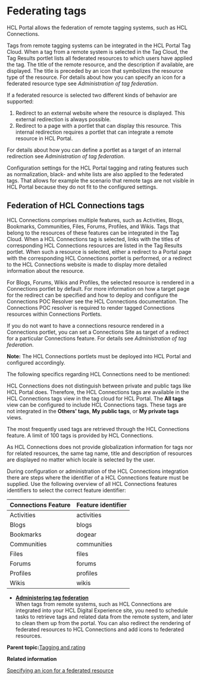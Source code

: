 # Federating tags

HCL Portal allows the federation of remote tagging systems, such as HCL Connections.

Tags from remote tagging systems can be integrated in the HCL Portal Tag Cloud. When a tag from a remote system is selected in the Tag Cloud, the Tag Results portlet lists all federated resources to which users have applied the tag. The title of the remote resource, and the description if available, are displayed. The title is preceded by an icon that symbolizes the resource type of the resource. For details about how you can specify an icon for a federated resource type see *Administration of tag federation*.

If a federated resource is selected two different kinds of behavior are supported:

1.  Redirect to an external website where the resource is displayed. This external redirection is always possible.
2.  Redirect to a page with a portlet that can display this resource. This internal redirection requires a portlet that can integrate a remote resource in HCL Portal.

For details about how you can define a portlet as a target of an internal redirection see *Administration of tag federation*.

Configuration settings for the HCL Portal tagging and rating features such as normalization, black- and white lists are also applied to the federated tags. That allows for example the scenario that remote tags are not visible in HCL Portal because they do not fit to the configured settings.

## Federation of HCL Connections tags

HCL Connections comprises multiple features, such as Activities, Blogs, Bookmarks, Communities, Files, Forums, Profiles, and Wikis. Tags that belong to the resources of these features can be integrated in the Tag Cloud. When a HCL Connections tag is selected, links with the titles of corresponding HCL Connections resources are listed in the Tag Results portlet. When such a resource is selected, either a redirect to a Portal page with the corresponding HCL Connections portlet is performed, or a redirect to the HCL Connections website is made to display more detailed information about the resource.

For Blogs, Forums, Wikis and Profiles, the selected resource is rendered in a Connections portlet by default. For more information on how a target page for the redirect can be specified and how to deploy and configure the Connections POC Resolver see the HCL Connections documentation. The Connections POC resolver is required to render tagged Connections resources within Connections Portlets.

If you do not want to have a connections resource rendered in a Connections portlet, you can set a Connections Site as target of a redirect for a particular Connections feature. For details see *Administration of tag federation*.

**Note:** The HCL Connections portlets must be deployed into HCL Portal and configured accordingly.

The following specifics regarding HCL Connections need to be mentioned:

HCL Connections does not distinguish between private and public tags like HCL Portal does. Therefore, the HCL Connections tags are available in the HCL Connections tags view in the tag cloud for HCL Portal. The **All tags** view can be configured to include HCL Connections tags. These tags are not integrated in the **Others' tags**, **My public tags**, or **My private tags** views.

The most frequently used tags are retrieved through the HCL Connections feature. A limit of 100 tags is provided by HCL Connections.

As HCL Connections does not provide globalization information for tags nor for related resources, the same tag name, title and description of resources are displayed no matter which locale is selected by the user.

During configuration or administration of the HCL Connections integration there are steps where the identifier of a HCL Connections feature must be supplied. Use the following overview of all HCL Connections features identifiers to select the correct feature identifier:

|Connections Feature|Feature identifier|
|-------------------|------------------|
|Activities|activities|
|Blogs|blogs|
|Bookmarks|dogear|
|Communities|communities|
|Files|files|
|Forums|forums|
|Profiles|profiles|
|Wikis|wikis|

-   **[Administering tag federation](../admin-system/tag_fed_admin.md)**  
When tags from remote systems, such as HCL Connections are integrated into your HCL Digital Experience site, you need to schedule tasks to retrieve tags and related data from the remote system, and later to clean them up from the portal. You can also redirect the rendering of federated resources to HCL Connections and add icons to federated resources.

**Parent topic:**[Tagging and rating](../admin-system/tag_rate_mngadmin.md)

**Related information**  


[Specifying an icon for a federated resource](../admin-system/tag_fed_admin_spec_icon.md)

